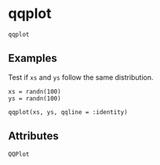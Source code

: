 # qqplot

```@shortdocs; canonical=false
qqplot
```


## Examples

Test if `xs` and `ys` follow the same distribution.

```@figure
xs = randn(100)
ys = randn(100)

qqplot(xs, ys, qqline = :identity)
```

## Attributes

```@attrdocs
QQPlot
```
